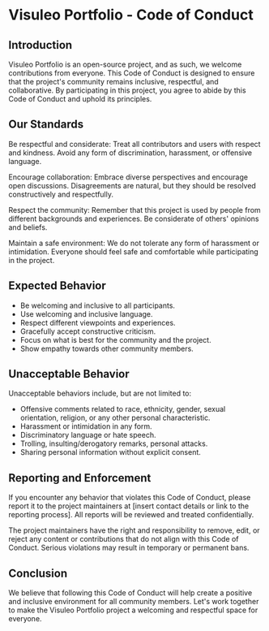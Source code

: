 # Visuleo Portfolio - Code of Conduct

## Introduction

Visuleo Portfolio is an open-source project, and as such, we welcome contributions from everyone. This Code of Conduct is designed to ensure that the project's community remains inclusive, respectful, and collaborative. By participating in this project, you agree to abide by this Code of Conduct and uphold its principles.

## Our Standards

Be respectful and considerate: Treat all contributors and users with respect and kindness. Avoid any form of discrimination, harassment, or offensive language.

Encourage collaboration: Embrace diverse perspectives and encourage open discussions. Disagreements are natural, but they should be resolved constructively and respectfully.

Respect the community: Remember that this project is used by people from different backgrounds and experiences. Be considerate of others' opinions and beliefs.

Maintain a safe environment: We do not tolerate any form of harassment or intimidation. Everyone should feel safe and comfortable while participating in the project.

## Expected Behavior

- Be welcoming and inclusive to all participants.
- Use welcoming and inclusive language.
- Respect different viewpoints and experiences.
- Gracefully accept constructive criticism.
- Focus on what is best for the community and the project.
- Show empathy towards other community members.

## Unacceptable Behavior

Unacceptable behaviors include, but are not limited to:

- Offensive comments related to race, ethnicity, gender, sexual orientation, religion, or any other personal characteristic.
- Harassment or intimidation in any form.
- Discriminatory language or hate speech.
- Trolling, insulting/derogatory remarks, personal attacks.
- Sharing personal information without explicit consent.

## Reporting and Enforcement

If you encounter any behavior that violates this Code of Conduct, please report it to the project maintainers at [insert contact details or link to the reporting process]. All reports will be reviewed and treated confidentially.

The project maintainers have the right and responsibility to remove, edit, or reject any content or contributions that do not align with this Code of Conduct. Serious violations may result in temporary or permanent bans.

## Conclusion

We believe that following this Code of Conduct will help create a positive and inclusive environment for all community members. Let's work together to make the Visuleo Portfolio project a welcoming and respectful space for everyone.

